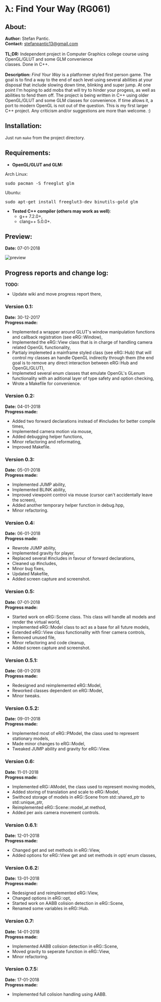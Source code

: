 # &#955;: Find Your Way (RG061)

## About:
**Author:** Stefan Pantic.  
**Contact:** stefanpantic13@gmail.com   
<br>
**TL;DR:** Independent project in Computer Graphics college course using OpenGL/GLUT and some GLM convenience   
classes. Done in C++.  
<br>
**Description:** *Find Your Way* is a platformer styled first person game. The goal is to find a way to the end of each level using several abilities at your disposal that include slowing down time, blinking and super jump. At one point I'm hoping to add mobs that will try to hinder your progess, as well as abilities to fend them off. The project is being written in C++ using older OpenGL/GLUT and some GLM classes for convenience. If time allows it, a port to modern OpenGL is not out of the question. This is my first larger C++ project. Any criticism and/or suggestions are more than welcome. :)  

## Installation:
Just run <code>make</code> from the project directory.
## Requirements:
 * **OpenGL/GLUT and GLM:**  

Arch Linux:
<pre>sudo pacman -S freeglut glm</pre>
Ubuntu:
<pre>sudo apt-get install freeglut3-dev binutils-gold glm</pre>

* **Tested C++ compiler (others may work as well)**:   
    * g++ 7.2.0+,
    * clang++ 5.0.0+.

## Preview:
**Date:** 07-01-2018  

![preview](https://github.com/MATF-RG17/RG061-find-your-way/blob/master/sample/07-01-2018.png) 

## Progress reports and change log:
**TODO:** 
* Update wiki and move progress report there,


### Version 0.1:
**Date:** 30-12-2017  
**Progress made:**
 * Implemented a wrapper around GLUT's window manipulation functions and callback registration (see eRG::Window),
 * Implemented the eRG::View class that is in charge of handling camera related OpenGL functionality,
 * Partialy implemeted a mainframe styled class (see eRG::Hub) that will control my classes an handle OpenGL indirectly through them (the end goal is to remove any direct interaction between eRG::Hub and OpenGL/GLUT),
 * Implemeted several enum classes that emulate OpenGL's GLenum functionality with an aditional layer of type safety and option checking,
 * Wrote a Makefile for convenience.

### Version 0.2:
**Date:** 04-01-2018   
**Progress made:** 
 * Added two forward declarations instead of #includes for better compile times,
 * Implemented camera motion via mouse,
 * Added debugging helper functions,
 * Minor refactoring and reformating,
 * Improved Makefile.
 
 ### Version 0.3:
 **Date:** 05-01-2018  
 **Progress made:**
 * Implemented JUMP ability,
 * Implemented BLINK ability,
 * Improved viewpoint control via mouse (cursor can't accidentally leave the screen),
 * Added another temporary helper function in debug.hpp,
 * Minor refactoring.
 
 ### Version 0.4:
 **Date:** 06-01-2018  
 **Progress made:**  
 * Rewrote JUMP ability,
 * Implemented gravity for player,
 * Replaced several #includes in favour of forward declarations,
 * Cleaned up #includes,
 * Minor bug fixes,
 * Updated Makefile,
 * Added screen capture and screenshot.
 
 ### Version 0.5:
 **Date:** 07-01-2018  
 **Progress made:**
 * Started work on eRG::Scene class. This class will handle all models and render the virtual world,
 * Implemented eRG::Model class to act as a base for all future models,
 * Extended eRG::View class functionality with finer camera controls,
 * Removed unused file,
 * Minor refactoring and code cleanup,
 * Added screen capture and screenshot.

 ### Version 0.5.1:
 **Date:** 08-01-2018  
 **Progress made:**
 * Redesigned and reimplemented eRG::Model,
 * Reworked classes dependent on eRG::Model,
 * Minor tweaks.

 ### Version 0.5.2:
 **Date:** 09-01-2018  
 **Progress made:**
 * Implemented most of eRG::PModel, the class used to represent stationary models,
 * Made minor changes to eRG::Model,
 * Tweaked JUMP ability and gravity for eRG::View.

 ### Version 0.6:
 **Date:** 11-01-2018  
 **Progress made:**
 * Implemented eRG::AModel, the class used to represent moving models,
 * Added storing of translation and scale to eRG::Model,
 * Swithced storage of models in eRG::Scene from std::shared_ptr to std::unique_ptr, 
 * Reimplemented eRG::Scene::model_at method,
 * Added per axis camera movement controls.

 ### Version 0.6.1:
 **Date:** 12-01-2018  
 **Progress made:**
 * Changed get and set methods in eRG::View,
 * Added options for eRG::View get and set methods in opt/ enum classes,

 ### Version 0.6.2:
 **Date:** 13-01-2018  
 **Progress made:**
 * Redesigned and reimplemented eRG::View,
 * Changed options in eRG::opt,
 * Started work on AABB colision detection in eRG::Scene,
 * Renamed some variables in eRG::Hub.

 ### Version 0.7:
 **Date:** 14-01-2018  
 **Progress made:**
 * Implemented AABB colision detection in eRG::Scene,
 * Moved gravity to seperate function in eRG::View,
 * Minor refactoring.

 ### Version 0.7.5:
 **Date:** 17-01-2018  
 **Progress made:**
 * Implemented full colision handling using AABB.


